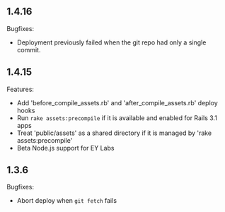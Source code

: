 ## 1.4.16

Bugfixes:

  - Deployment previously failed when the git repo had only a single commit.

## 1.4.15

Features:

  - Add 'before_compile_assets.rb' and 'after_compile_assets.rb' deploy hooks
  - Run `rake assets:precompile` if it is available and enabled for Rails 3.1 apps
  - Treat 'public/assets' as a shared directory if it is managed by 'rake assets:precompile'
  - Beta Node.js support for EY Labs

## 1.3.6

Bugfixes:

  - Abort deploy when `git fetch` fails
